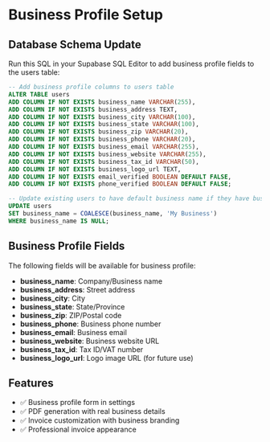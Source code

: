 # Business Profile Setup

## Database Schema Update

Run this SQL in your Supabase SQL Editor to add business profile fields to the users table:

```sql
-- Add business profile columns to users table
ALTER TABLE users 
ADD COLUMN IF NOT EXISTS business_name VARCHAR(255),
ADD COLUMN IF NOT EXISTS business_address TEXT,
ADD COLUMN IF NOT EXISTS business_city VARCHAR(100),
ADD COLUMN IF NOT EXISTS business_state VARCHAR(100),
ADD COLUMN IF NOT EXISTS business_zip VARCHAR(20),
ADD COLUMN IF NOT EXISTS business_phone VARCHAR(20),
ADD COLUMN IF NOT EXISTS business_email VARCHAR(255),
ADD COLUMN IF NOT EXISTS business_website VARCHAR(255),
ADD COLUMN IF NOT EXISTS business_tax_id VARCHAR(50),
ADD COLUMN IF NOT EXISTS business_logo_url TEXT,
ADD COLUMN IF NOT EXISTS email_verified BOOLEAN DEFAULT FALSE,
ADD COLUMN IF NOT EXISTS phone_verified BOOLEAN DEFAULT FALSE;

-- Update existing users to have default business name if they have business_name from registration
UPDATE users 
SET business_name = COALESCE(business_name, 'My Business')
WHERE business_name IS NULL;
```

## Business Profile Fields

The following fields will be available for business profile:

- **business_name**: Company/Business name
- **business_address**: Street address
- **business_city**: City
- **business_state**: State/Province
- **business_zip**: ZIP/Postal code
- **business_phone**: Business phone number
- **business_email**: Business email
- **business_website**: Business website URL
- **business_tax_id**: Tax ID/VAT number
- **business_logo_url**: Logo image URL (for future use)

## Features

- ✅ Business profile form in settings
- ✅ PDF generation with real business details
- ✅ Invoice customization with business branding
- ✅ Professional invoice appearance
